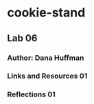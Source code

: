 # cookie-stand

## Lab 06

### Author: Dana Huffman

### Links and Resources 01

### Reflections 01
